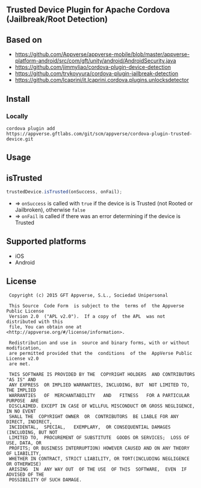 ## Trusted Device Plugin for Apache Cordova (Jailbreak/Root Detection)

## Based on

  * https://github.com/Appverse/appverse-mobile/blob/master/appverse-platform-android/src/com/gft/unity/android/AndroidSecurity.java
  * https://github.com/jimmyliao/cordova-plugin-device-detection
  * https://github.com/trykovyura/cordova-plugin-jailbreak-detection
  * https://github.com/lcaprini/it.lcaprini.cordova.plugins.unlocksdetector

## Install

### Locally

```
cordova plugin add https://appverse.gftlabs.com/git/scm/appverse/cordova-plugin-trusted-device.git
```

## Usage

## isTrusted
```js
trustedDevice.isTrusted(onSuccess, onFail);
```

- => `onSuccess` is called with `true` if the device is is Trusted (not Rooted or Jailbroken), otherwise `false`
- => `onFail` is called if there was an error determining if the device is Trusted

## Supported platforms
* iOS
* Android

## License

     Copyright (c) 2015 GFT Appverse, S.L., Sociedad Unipersonal

     This Source  Code Form  is subject to the  terms of  the Appverse Public License
     Version 2.0  ("APL v2.0").  If a copy of  the APL  was not  distributed with this
     file, You can obtain one at <http://appverse.org/#/license/information>.

     Redistribution and use in  source and binary forms, with or without modification,
     are permitted provided that the  conditions  of the  AppVerse Public License v2.0
     are met.

     THIS SOFTWARE IS PROVIDED BY THE  COPYRIGHT HOLDERS  AND CONTRIBUTORS "AS IS" AND
     ANY EXPRESS  OR IMPLIED WARRANTIES, INCLUDING, BUT  NOT LIMITED TO,   THE IMPLIED
     WARRANTIES   OF  MERCHANTABILITY   AND   FITNESS   FOR A PARTICULAR  PURPOSE  ARE
     DISCLAIMED. EXCEPT IN CASE OF WILLFUL MISCONDUCT OR GROSS NEGLIGENCE, IN NO EVENT
     SHALL THE  COPYRIGHT OWNER  OR  CONTRIBUTORS  BE LIABLE FOR ANY DIRECT, INDIRECT,
     INCIDENTAL,  SPECIAL,   EXEMPLARY,  OR CONSEQUENTIAL DAMAGES  (INCLUDING, BUT NOT
     LIMITED TO,  PROCUREMENT OF SUBSTITUTE  GOODS OR SERVICES;  LOSS OF USE, DATA, OR
     PROFITS; OR BUSINESS INTERRUPTION) HOWEVER CAUSED AND ON ANY THEORY OF LIABILITY,
     WHETHER IN CONTRACT, STRICT LIABILITY, OR TORT(INCLUDING NEGLIGENCE OR OTHERWISE)
     ARISING  IN  ANY WAY OUT  OF THE USE  OF THIS  SOFTWARE,  EVEN  IF ADVISED OF THE
     POSSIBILITY OF SUCH DAMAGE.
     
